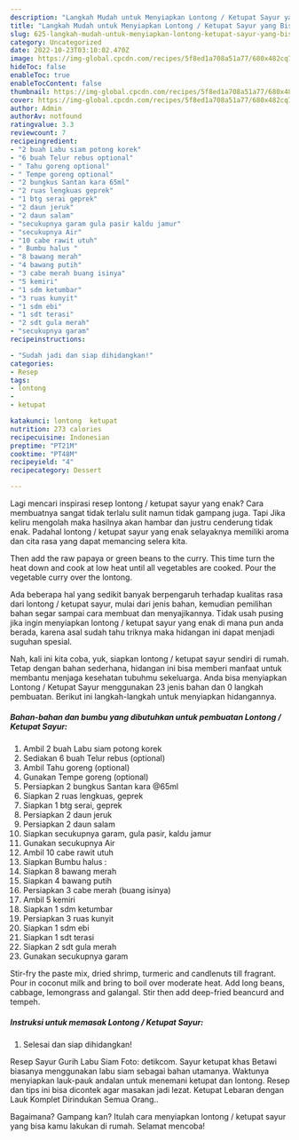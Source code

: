 ```yaml
---
description: "Langkah Mudah untuk Menyiapkan Lontong / Ketupat Sayur yang Bisa Manjain Lidah, Buat Buka Puasa}"
title: "Langkah Mudah untuk Menyiapkan Lontong / Ketupat Sayur yang Bisa Manjain Lidah, Buat Buka Puasa}"
slug: 625-langkah-mudah-untuk-menyiapkan-lontong-ketupat-sayur-yang-bisa-manjain-lidah-buat-buka-puasa
category: Uncategorized
date: 2022-10-23T03:10:02.470Z
image: https://img-global.cpcdn.com/recipes/5f8ed1a708a51a77/680x482cq70/lontong-ketupat-sayur-foto-resep-utama.jpg
hideToc: false
enableToc: true
enableTocContent: false
thumbnail: https://img-global.cpcdn.com/recipes/5f8ed1a708a51a77/680x482cq70/lontong-ketupat-sayur-foto-resep-utama.jpg
cover: https://img-global.cpcdn.com/recipes/5f8ed1a708a51a77/680x482cq70/lontong-ketupat-sayur-foto-resep-utama.jpg
author: Admin
authorAv: notfound
ratingvalue: 3.3
reviewcount: 7
recipeingredient:
- "2 buah Labu siam potong korek"
- "6 buah Telur rebus optional"
- " Tahu goreng optional"
- " Tempe goreng optional"
- "2 bungkus Santan kara 65ml"
- "2 ruas lengkuas geprek"
- "1 btg serai geprek"
- "2 daun jeruk"
- "2 daun salam"
- "secukupnya garam gula pasir kaldu jamur"
- "secukupnya Air"
- "10 cabe rawit utuh"
- " Bumbu halus "
- "8 bawang merah"
- "4 bawang putih"
- "3 cabe merah buang isinya"
- "5 kemiri"
- "1 sdm ketumbar"
- "3 ruas kunyit"
- "1 sdm ebi"
- "1 sdt terasi"
- "2 sdt gula merah"
- "secukupnya garam"
recipeinstructions:

- "Sudah jadi dan siap dihidangkan!"
categories:
- Resep
tags:
- lontong
- 
- ketupat

katakunci: lontong  ketupat 
nutrition: 273 calories
recipecuisine: Indonesian
preptime: "PT21M"
cooktime: "PT48M"
recipeyield: "4"
recipecategory: Dessert

---
```



Lagi mencari inspirasi resep lontong / ketupat sayur yang enak? Cara membuatnya sangat tidak terlalu sulit namun tidak gampang juga. Tapi Jika keliru mengolah maka hasilnya akan hambar dan justru cenderung tidak enak. Padahal lontong / ketupat sayur yang enak selayaknya memiliki aroma dan cita rasa yang dapat memancing selera kita.


Then add the raw papaya or green beans to the curry. This time turn the heat down and cook at low heat until all vegetables are cooked. Pour the vegetable curry over the lontong.

Ada beberapa hal yang sedikit banyak berpengaruh terhadap kualitas rasa dari lontong / ketupat sayur, mulai dari jenis bahan, kemudian pemilihan bahan segar sampai cara membuat dan menyajikannya. Tidak usah pusing jika ingin menyiapkan lontong / ketupat sayur yang enak di mana pun anda berada, karena asal sudah tahu triknya maka hidangan ini dapat menjadi suguhan spesial.


Nah, kali ini kita coba, yuk, siapkan lontong / ketupat sayur sendiri di rumah. Tetap dengan bahan sederhana, hidangan ini bisa memberi manfaat untuk membantu menjaga kesehatan tubuhmu sekeluarga. Anda bisa menyiapkan Lontong / Ketupat Sayur menggunakan 23 jenis bahan dan 0 langkah pembuatan. Berikut ini langkah-langkah untuk menyiapkan hidangannya.

<!--inarticleads1-->

##### Bahan-bahan dan bumbu yang dibutuhkan untuk pembuatan Lontong / Ketupat Sayur:

1. Ambil 2 buah Labu siam potong korek
1. Sediakan 6 buah Telur rebus (optional)
1. Ambil  Tahu goreng (optional)
1. Gunakan  Tempe goreng (optional)
1. Persiapkan 2 bungkus Santan kara @65ml
1. Siapkan 2 ruas lengkuas, geprek
1. Siapkan 1 btg serai, geprek
1. Persiapkan 2 daun jeruk
1. Persiapkan 2 daun salam
1. Siapkan secukupnya garam, gula pasir, kaldu jamur
1. Gunakan secukupnya Air
1. Ambil 10 cabe rawit utuh
1. Siapkan  Bumbu halus :
1. Siapkan 8 bawang merah
1. Siapkan 4 bawang putih
1. Persiapkan 3 cabe merah (buang isinya)
1. Ambil 5 kemiri
1. Siapkan 1 sdm ketumbar
1. Persiapkan 3 ruas kunyit
1. Siapkan 1 sdm ebi
1. Siapkan 1 sdt terasi
1. Siapkan 2 sdt gula merah
1. Gunakan secukupnya garam


Stir-fry the paste mix, dried shrimp, turmeric and candlenuts till fragrant. Pour in coconut milk and bring to boil over moderate heat. Add long beans, cabbage, lemongrass and galangal. Stir then add deep-fried beancurd and tempeh. 

<!--inarticleads2-->

##### Instruksi untuk memasak Lontong / Ketupat Sayur:


1. Selesai dan siap dihidangkan!

Resep Sayur Gurih Labu Siam Foto: detikcom. Sayur ketupat khas Betawi biasanya menggunakan labu siam sebagai bahan utamanya. Waktunya menyiapkan lauk-pauk andalan untuk menemani ketupat dan lontong. Resep dan tips ini bisa dicontek agar masakan jadi lezat. Ketupat Lebaran dengan Lauk Komplet Dirindukan Semua Orang.. 

Bagaimana? Gampang kan? Itulah cara menyiapkan lontong / ketupat sayur yang bisa kamu lakukan di rumah. Selamat mencoba!
